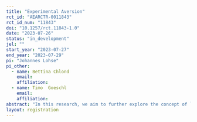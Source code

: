 ```yaml
---
title: "Experimental Aversion"
rct_id: "AEARCTR-0011843"
rct_id_num: "11843"
doi: "10.1257/rct.11843-1.0"
date: "2023-07-26"
status: "in_development"
jel: ""
start_year: "2023-07-27"
end_year: "2023-07-29"
pi: "Johannes Lohse"
pi_other:
  - name: Bettina Chlond
    email: 
    affiliation: 
  - name: Timo  Goeschl
    email: 
    affiliation: 
abstract: "In this research, we aim to further explore the concept of `experiment aversion`: Individuals appear more likely to object on moral grounds to a randomisation between two policies affecting others than to each policy alone. Our further exploration is motivated by contrasting findings. Previous work using a vignette design (Meyer et al, 2019) found evidence in favour of experiment aversion. Our own subsequent work, a pre-registered non-hypothetical experiment found no supporting evidence. We hypothesize that the diverging findings are driven by the fact that in the non-hypothetical experiment, individuals’ experimental payoffs are linked to learning from policy evidence. To test this hypothesis, we propose a follow-up study that employs a vignette design similar to Meyer et al. (2019). Each vignette describes a situation in which a decision maker has to decide between implementing a policy A, a policy B or to conduct a randomized experiment between both policies (A/B) before making a final choice between A and B. In a departure from previous designs, participating individuals are allocated, between subjects, to three different conditions. The baseline condition conceptually replicates Meyer et al. (2019) by asking participants to rate the  moral appropriateness of implementing policies A, B, or a randomization of A/B. In the two treatment conditions we ask participants to indicate instead how the decision maker should act (Treatment 1) or to chose how they would act themselves in lieu of the decision maker (Treatment 2). Examining variations in experimental aversion across these three conditions will help determine whether individuals rate the instrumental value of learning from randomization higher than their possible moral objection."
layout: registration
---
```


